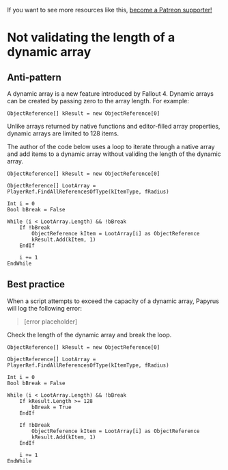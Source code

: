 <!-- TITLE: Not validating the length of a dynamic array -->

If you want to see more resources like this, [become a Patreon supporter!](https://www.patreon.com/fireundubh) 

# Not validating the length of a dynamic array
## Anti-pattern

A dynamic array is a new feature introduced by Fallout 4. Dynamic arrays can be created by passing zero to the array length. For example:

```
ObjectReference[] kResult = new ObjectReference[0]
```

Unlike arrays returned by native functions and editor-filled array properties, dynamic arrays are limited to 128 items.

The author of the code below uses a loop to iterate through a native array and add items to a dynamic array without validing the length of the dynamic array.

```
ObjectReference[] kResult = new ObjectReference[0]

ObjectReference[] LootArray = PlayerRef.FindAllReferencesOfType(kItemType, fRadius)

Int i = 0
Bool bBreak = False

While (i < LootArray.Length) && !bBreak
	If !bBreak
		ObjectReference kItem = LootArray[i] as ObjectReference
		kResult.Add(kItem, 1)
	EndIf
	
	i += 1
EndWhile
```

## Best practice

When a script attempts to exceed the capacity of a dynamic array, Papyrus will log the following error:

> [error placeholder]

Check the length of the dynamic array and break the loop.

```
ObjectReference[] kResult = new ObjectReference[0]

ObjectReference[] LootArray = PlayerRef.FindAllReferencesOfType(kItemType, fRadius)

Int i = 0
Bool bBreak = False

While (i < LootArray.Length) && !bBreak
	If kResult.Length >= 128
		bBreak = True
	EndIf

	If !bBreak
		ObjectReference kItem = LootArray[i] as ObjectReference
		kResult.Add(kItem, 1)
	EndIf
	
	i += 1
EndWhile
```